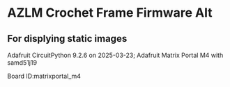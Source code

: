# AZLM Crochet Frame Firmware Alt

## For displying static images

Adafruit CircuitPython 9.2.6 on 2025-03-23; Adafruit Matrix Portal M4 with samd51j19

Board ID:matrixportal_m4
